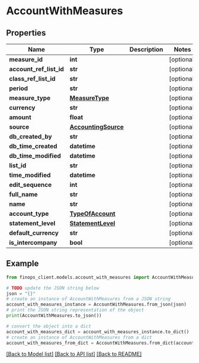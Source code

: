 # AccountWithMeasures


## Properties

Name | Type | Description | Notes
------------ | ------------- | ------------- | -------------
**measure_id** | **int** |  | [optional] 
**account_ref_list_id** | **str** |  | [optional] 
**class_ref_list_id** | **str** |  | [optional] 
**period** | **str** |  | [optional] 
**measure_type** | [**MeasureType**](MeasureType.md) |  | [optional] 
**currency** | **str** |  | [optional] 
**amount** | **float** |  | [optional] 
**source** | [**AccountingSource**](AccountingSource.md) |  | [optional] 
**db_created_by** | **str** |  | [optional] 
**db_time_created** | **datetime** |  | [optional] 
**db_time_modified** | **datetime** |  | [optional] 
**list_id** | **str** |  | [optional] 
**time_modified** | **datetime** |  | [optional] 
**edit_sequence** | **int** |  | [optional] 
**full_name** | **str** |  | [optional] 
**name** | **str** |  | [optional] 
**account_type** | [**TypeOfAccount**](TypeOfAccount.md) |  | [optional] 
**statement_level** | [**StatementLevel**](StatementLevel.md) |  | [optional] 
**default_currency** | **str** |  | [optional] 
**is_intercompany** | **bool** |  | [optional] 

## Example

```python
from finops_client.models.account_with_measures import AccountWithMeasures

# TODO update the JSON string below
json = "{}"
# create an instance of AccountWithMeasures from a JSON string
account_with_measures_instance = AccountWithMeasures.from_json(json)
# print the JSON string representation of the object
print(AccountWithMeasures.to_json())

# convert the object into a dict
account_with_measures_dict = account_with_measures_instance.to_dict()
# create an instance of AccountWithMeasures from a dict
account_with_measures_from_dict = AccountWithMeasures.from_dict(account_with_measures_dict)
```
[[Back to Model list]](../README.md#documentation-for-models) [[Back to API list]](../README.md#documentation-for-api-endpoints) [[Back to README]](../README.md)


